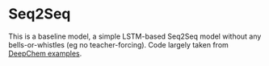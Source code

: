 # Seq2Seq

This is a baseline model, a simple LSTM-based Seq2Seq model without any bells-or-whistles (eg no teacher-forcing).
Code largely taken from [DeepChem examples](https://github.com/deepchem/deepchem/blob/master/examples/tutorials/Learning_Unsupervised_Embeddings_for_Molecules.ipynb).
